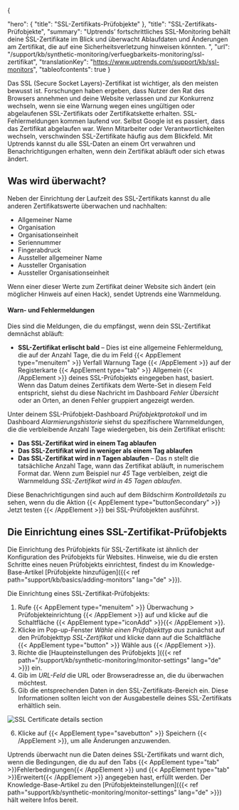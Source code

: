  {

 "hero": {
    "title": "SSL-Zertifikats-Prüfobjekte"
  },
  "title": "SSL-Zertifikats-Prüfobjekte",
  "summary": "Uptrends’ fortschrittliches SSL-Monitoring behält deine SSL-Zertifikate im Blick und überwacht Ablaufdaten und Änderungen am Zertifikat, die auf eine Sicherheitsverletzung hinweisen könnten. ",
  "url": "/support/kb/synthetic-monitoring/verfuegbarkeits-monitoring/ssl-zertifikat",
  "translationKey": "https://www.uptrends.com/support/kb/ssl-monitors",
  "tableofcontents": true
}

Das SSL (Secure Socket Layers)-Zertifikat ist wichtiger, als den meisten bewusst ist. Forschungen haben ergeben, dass Nutzer den Rat des Browsers annehmen und deine Website verlassen und zur Konkurrenz wechseln, wenn sie eine Warnung wegen eines ungültigen oder abgelaufenen SSL-Zertifikats oder Zertifikatskette erhalten. SSL-Fehlermeldungen kommen laufend vor. Selbst Google ist es passiert, dass das Zertifikat abgelaufen war. Wenn Mitarbeiter oder Verantwortlichkeiten wechseln, verschwinden SSL-Zertifikate häufig aus dem Blickfeld. Mit Uptrends kannst du alle SSL-Daten an einem Ort verwahren und Benachrichtigungen erhalten, wenn dein Zertifikat abläuft oder sich etwas ändert.

## Was wird überwacht?

Neben der Einrichtung der Laufzeit des SSL-Zertifikats kannst du alle anderen Zertifikatswerte überwachen und nachhalten:

- Allgemeiner Name
- Organisation
- Organisationseinheit
- Seriennummer
- Fingerabdruck
- Aussteller allgemeiner Name
- Aussteller Organisation
- Aussteller Organisationseinheit

Wenn einer dieser Werte zum Zertifikat deiner Website sich ändert (ein möglicher Hinweis auf einen Hack), sendet Uptrends eine Warnmeldung.

#### Warn- und Fehlermeldungen

Dies sind die Meldungen, die du empfängst, wenn dein SSL-Zertifikat demnächst abläuft:

- **SSL-Zertifikat erlischt bald** – Dies ist eine allgemeine Fehlermeldung, die auf der Anzahl Tage, die du im Feld {{< AppElement type="menuitem" >}} Verfall Warnung Tage {{< /AppElement >}} auf der Registerkarte {{< AppElement type="tab" >}} Allgemein {{< /AppElement >}} deines SSL-Prüfobjekts eingegeben hast, basiert. Wenn das Datum deines Zertifikats dem Werte-Set in diesem Feld entspricht, siehst du diese Nachricht im Dashboard *Fehler Übersicht* oder an Orten, an denen Fehler gruppiert angezeigt werden.

Unter deinem SSL-Prüfobjekt-Dashboard *Prüfobjektprotokoll* und im Dashboard *Alarmierungshistorie* siehst du spezifischere Warnmeldungen, die die verbleibende Anzahl Tage wiedergeben, bis dein Zertifikat erlischt:

- **Das SSL-Zertifikat wird in einem Tag ablaufen**
- **Das SSL-Zertifikat wird in weniger als einem Tag ablaufen**
- **Das SSL-Zertifikat wird in *n* Tagen ablaufen** – Das n stellt die tatsächliche Anzahl Tage, wann das Zertifikat abläuft, in numerischem Format dar. Wenn zum Beispiel nur *45* Tage verbleiben, zeigt die Warnmeldung *SSL-Zertifikat wird in 45 Tagen ablaufen*.

Diese Benachrichtigungen sind auch auf dem Bildschirm *Kontrolldetails* zu sehen, wenn du die Aktion {{< AppElement type="buttonSecondary" >}} Jetzt testen {{< /AppElement >}} bei SSL-Prüfobjekten ausführst.

## Die Einrichtung eines SSL-Zertifikat-Prüfobjekts

Die Einrichtung des Prüfobjekts für SSL-Zertifikate ist ähnlich der Konfiguration des Prüfobjekts für Websites. Hinweise, wie du die ersten Schritte eines neuen Prüfobjekts einrichtest, findest du im Knowledge-Base-Artikel [Prüfobjekte hinzufügen]({{< ref path="support/kb/basics/adding-monitors" lang="de" >}}).

Die Einrichtung eines SSL-Zertifikat-Prüfobjekts:

1. Rufe {{< AppElement type="menuitem" >}} Überwachung > Prüfobjekteinrichtung {{< /AppElement >}} auf und klicke auf die Schaltfläche {{< AppElement type="iconAdd" >}}{{< /AppElement >}}.
2. Klicke im Pop-up-Fenster *Wähle einen Prüfobjekttyp aus* zunächst auf den Prüfobjekttyp *SSL-Zertifikat* und klicke dann auf die Schaltfläche {{< AppElement type="button" >}} Wähle aus {{< /AppElement >}}.
3. Richte die [Haupteinstellungen des Prüfobjekts ]({{< ref path="/support/kb/synthetic-monitoring/monitor-settings" lang="de" >}}) ein.
4. Gib im *URL-Feld* die URL oder Browseradresse an, die du überwachen möchtest.
5. Gib die entsprechenden Daten in den SSL-Zertifikats-Bereich ein. Diese Informationen sollten leicht von der Ausgabestelle deines SSL-Zertifikats erhältlich sein.

![SSL Certificate details section](/img/content/scr_ssl-certificate-details.min.png)

6. Klicke auf {{< AppElement type="savebutton" >}} Speichern {{< /AppElement >}}, um alle Änderungen anzuwenden.

Uptrends überwacht nun die Daten deines SSL-Zertifikats und warnt dich, wenn die Bedingungen, die du auf den Tabs {{< AppElement type="tab" >}}Fehlerbedingungen{{< /AppElement >}} und {{< AppElement type="tab" >}}Erweitert{{< /AppElement >}} angegeben hast, erfüllt werden. Der Knowledge-Base-Artikel zu den [Prüfobjekteinstellungen]({{< ref path="support/kb/synthetic-monitoring/monitor-settings" lang="de" >}}) hält weitere Infos bereit.